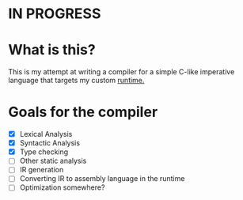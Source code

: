 # IN PROGRESS
# What is this?
This is my attempt at writing a compiler for a simple C-like imperative language that targets my custom [runtime.](https://github.com/lar9482/AssemblySimulator)

# Goals for the compiler
- [x] Lexical Analysis
- [x] Syntactic Analysis
- [x] Type checking
- [ ] Other static analysis
- [ ] IR generation
- [ ] Converting IR to assembly language in the runtime
- [ ] Optimization somewhere?
